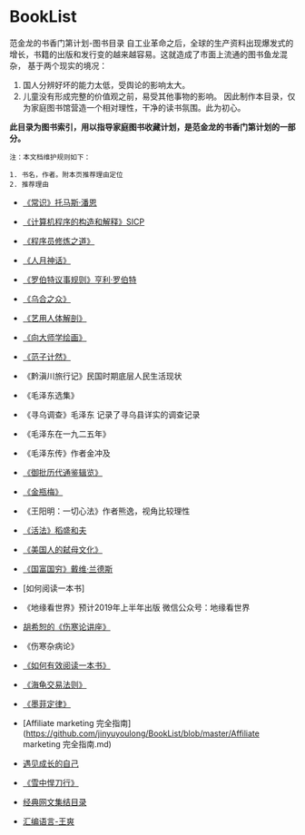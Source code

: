 # BookList
范金龙的书香门第计划-图书目录
自工业革命之后，全球的生产资料出现爆发式的增长，书籍的出版和发行变的越来越容易。这就造成了市面上流通的图书鱼龙混杂，
基于两个现实的境况：
1. 国人分辨好坏的能力太低，受舆论的影响太大。
2. 儿童没有形成完整的价值观之前，易受其他事物的影响。
因此制作本目录，仅为家庭图书馆营造一个相对理性，干净的读书氛围。此为初心。

**此目录为图书索引，用以指导家庭图书收藏计划，是范金龙的书香门第计划的一部分。**

`注：本文档维护规则如下：`
```
1. 书名，作者。附本页推荐理由定位
2. 推荐理由
```
- [《常识》托马斯·潘恩](https://github.com/jinyuyoulong/BookList/blob/master/常识-托马斯.潘恩.md)

- [《计算机程序的构造和解释》SICP](https://github.com/jinyuyoulong/BookList/blob/master/计算机程序的构造和解释-SICP.md)

- [《程序员修炼之道》](https://github.com/jinyuyoulong/BookList/blob/master/程序员修炼之道.md)

- [《人月神话》](https://github.com/jinyuyoulong/BookList/blob/master/人月神话.md)

- [《罗伯特议事规则》亨利·罗伯特](https://github.com/jinyuyoulong/BookList/blob/master/罗伯特议事规则.md)

- [《乌合之众》](https://github.com/jinyuyoulong/BookList/blob/master/乌合之众.md) 

- [《艺用人体解剖》](https://github.com/jinyuyoulong/BookList/blob/master/艺用人体解剖.md) 

- [《向大师学绘画》](https://github.com/jinyuyoulong/BookList/blob/master/向大师学绘画.md)

- [《范子计然》](https://github.com/jinyuyoulong/BookList/blob/master/范子计然.md)

- 《黔滇川旅行记》民国时期底层人民生活现状

- 《毛泽东选集》

- 《寻乌调查》毛泽东 记录了寻乌县详实的调查记录

- 《毛泽东在一九二五年》

- 《毛泽东传》作者金冲及

- [《御批历代通鉴辑览》](https://github.com/jinyuyoulong/BookList/blob/master/御批历代通鉴辑览.md)

- [《金瓶梅》](https://github.com/jinyuyoulong/BookList/blob/master/金瓶梅.md)

- 《王阳明：一切心法》作者熊逸，视角比较理性

- [《活法》稻盛和夫](https://github.com/jinyuyoulong/BookList/blob/master/活法.md)

- [《美国人的弑母文化》](https://book.douban.com/review/4617180/)

- [《国富国穷》戴维·兰德斯](https://github.com/jinyuyoulong/BookList/blob/master/%E5%9B%BD%E5%AF%8C%E5%9B%BD%E7%A9%B7.md)

- [如何阅读一本书]

- 《地缘看世界》预计2019年上半年出版 微信公众号：地缘看世界

- [胡希恕的《伤寒论讲座》](https://github.com/jinyuyoulong/BookList/blob/master/胡希恕的《伤寒论讲座》.md)

- 《伤寒杂病论》

- [《如何有效阅读一本书》](https://github.com/jinyuyoulong/BookList/blob/master/如何有效阅读一本书.md)

- [《海龟交易法则》](https://github.com/jinyuyoulong/BookList/blob/master/海龟交易法则.md)

- [《墨菲定律》](https://github.com/jinyuyoulong/BookList/blob/master/墨菲定律.md)

- [Affiliate marketing 完全指南](https://github.com/jinyuyoulong/BookList/blob/master/Affiliate marketing 完全指南.md)
- [遇见成长的自己](https://github.com/jinyuyoulong/BookList/blob/master/遇见成长的自己.md)

- [《雪中悍刀行》](https://github.com/jinyuyoulong/BookList/blob/master/《雪中悍刀行》.md)

- [经典网文集结目录](https://github.com/jinyuyoulong/BookList/blob/master/经典网文集结目录.md)

- [汇编语言-王爽](https://github.com/jinyuyoulong/BookList/blob/master/汇编语言-王爽.md)